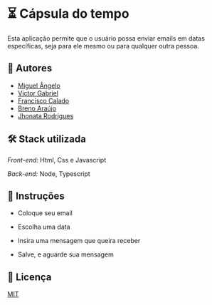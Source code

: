 # ⏳ Cápsula do tempo

Esta aplicação permite que o usuário possa enviar emails em datas específicas, seja para ele mesmo ou para qualquer outra pessoa.

## 👥 Autores

- [Miguel Ângelo](https://www.github.com/miguel5g)
- [Victor Gabriel](https://www.github.com/victorbr988)
- [Francisco Calado](https://github.com/fmcalado)
- [Breno Araújo](https://github.com/BrenoHaraujo2503)
- [Jhonata Rodrigues](https://github.com/mathdothings)

## 🛠 Stack utilizada

_Front-end:_ Html, Css e Javascript

_Back-end:_ Node, Typescript

## 📝 Instruções

- Coloque seu email

- Escolha uma data

- Insira uma mensagem que queira receber

- Salve, e aguarde sua mensagem

## 📃 Licença

[MIT](./LICENSE)
